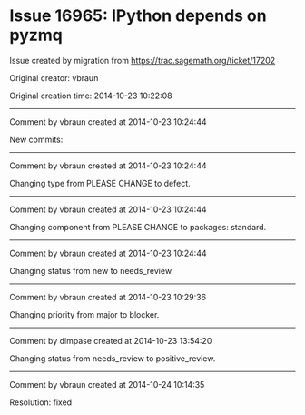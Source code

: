 # Issue 16965: IPython depends on pyzmq

Issue created by migration from https://trac.sagemath.org/ticket/17202

Original creator: vbraun

Original creation time: 2014-10-23 10:22:08




---

Comment by vbraun created at 2014-10-23 10:24:44

New commits:


---

Comment by vbraun created at 2014-10-23 10:24:44

Changing type from PLEASE CHANGE to defect.


---

Comment by vbraun created at 2014-10-23 10:24:44

Changing component from PLEASE CHANGE to packages: standard.


---

Comment by vbraun created at 2014-10-23 10:24:44

Changing status from new to needs_review.


---

Comment by vbraun created at 2014-10-23 10:29:36

Changing priority from major to blocker.


---

Comment by dimpase created at 2014-10-23 13:54:20

Changing status from needs_review to positive_review.


---

Comment by vbraun created at 2014-10-24 10:14:35

Resolution: fixed

